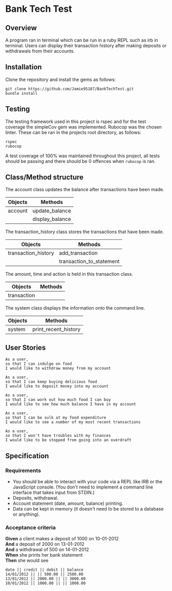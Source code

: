 # Bank Tech Test

## Overview

A program ran in terminal which can be run in a ruby REPL such as irb in terminal. Users can display their transaction history after making deposits or withdrawals from their accounts.

## Installation

Clone the repository and install the gems as follows:

```
git clone https://github.com/Jamie95187/BankTechTest.git
bundle install
```

## Testing

The testing framework used in this project is rspec and for the test coverage the simpleCov gem was implemented. Rubocop was the chosen linter. These can be ran in the projects root directory, as follows:

```
rspec
rubocop
```

A test coverage of 100% was maintained throughout this project, all tests should be passing and there should be 0 offences when `rubocop` is ran.

## Class/Method structure

The account class updates the balance after transactions have been made.

| Objects | Methods |
| --- | --- |
| account | update_balance |
| | display_balance |

The transaction_history class stores the transactions that have been made.

| Objects | Methods |
| --- | --- |
| transaction_history | add_transaction |
| | transaction_to_statement |

The amount, time and action is held in this transaction class.

| Objects | Methods |
| --- | --- |
| transaction | |

The system class displays the information onto the command line.

| Objects | Methods |
| --- | --- |
| system | print_recent_history |


## User Stories

```
As a user,
so that I can indulge on food
I would like to withdraw money from my account

As a user,
so that I can keep buying delicious food
I would like to deposit money into my account

As a user,
so that I can work out how much food I can buy
I would like to see how much balance I have in my account

As a user,
so that I can be sulk at my food expenditure
I would like to see a number of my most recent transactions

As a user,
so that I won't have troubles with my finances
I would like to be stopped from going into an overdraft
```

## Specification

### Requirements

* You should be able to interact with your code via a REPL like IRB or the JavaScript console.  (You don't need to implement a command line interface that takes input from STDIN.)
* Deposits, withdrawal.
* Account statement (date, amount, balance) printing.
* Data can be kept in memory (it doesn't need to be stored to a database or anything).

### Acceptance criteria

**Given** a client makes a deposit of 1000 on 10-01-2012  
**And** a deposit of 2000 on 13-01-2012  
**And** a withdrawal of 500 on 14-01-2012  
**When** she prints her bank statement  
**Then** she would see

```
date || credit || debit || balance
14/01/2012 || || 500.00 || 2500.00
13/01/2012 || 2000.00 || || 3000.00
10/01/2012 || 1000.00 || || 1000.00
```
